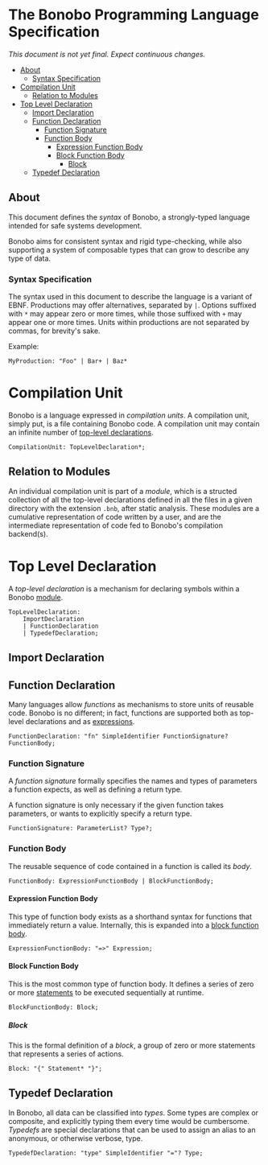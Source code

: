  # The Bonobo Programming Language Specification
 *This document is not yet final. Expect continuous changes.*

* [About](#about)
    * [Syntax Specification](#syntax-specification)
* [Compilation Unit](#compilation-unit)
    * [Relation to Modules](#relation-to-modules)
* [Top Level Declaration](#top-level-declaration)
    * [Import Declaration](#import-declaration)
    * [Function Declaration](#function-declaration)
        * [Function Signature](#function-signature)
        * [Function Body](#function-body)
            * [Expression Function Body](#expression-function-body)
            * [Block Function Body](#block-function-body)
                * [Block](#block)
    * [Typedef Declaration](#typedef-declaration)

 ## About
This document defines the *syntax* of Bonobo, a strongly-typed
language intended for safe systems development.

Bonobo aims for consistent syntax and rigid type-checking,
while also supporting a system of composable types that
can grow to describe any type of data.

### Syntax Specification
The syntax used in this document to describe the language
is a variant of EBNF. Productions may offer alternatives, separated by `|`. Options suffixed with `*` may appear zero or
more times, while those suffixed with `+` may appear one or
more times. Units within productions are not separated by commas,
for brevity's sake.

Example:

```ebnf
MyProduction: "Foo" | Bar+ | Baz*
```

# Compilation Unit
Bonobo is a language expressed in *compilation units*. A
compilation unit, simply put, is a file containing Bonobo code.
A compilation unit may contain an infinite number of
[top-level declarations](#top-level-declaration).

```ebnf
CompilationUnit: TopLevelDeclaration*;
```

## Relation to Modules
An individual compilation unit is part of a *module*, which is a
structed collection of all the top-level declarations defined in all the
files in a given directory with the extension `.bnb`, after static analysis.
These modules are a cumulative representation of code written by a user,
and are the intermediate representation of code fed to Bonobo's compilation
backend(s).

# Top Level Declaration
A *top-level declaration* is a mechanism for declaring symbols within a Bonobo
[module](#relation-to-modules).

```ebnf
TopLevelDeclaration:
    ImportDeclaration
    | FunctionDeclaration
    | TypedefDeclaration;
```

## Import Declaration

## Function Declaration
Many languages allow *functions* as mechanisms to store units of
reusable code. Bonobo is no different; in fact, functions are
supported both as top-level declarations and as
[expressions](#expression).

```ebnf
FunctionDeclaration: "fn" SimpleIdentifier FunctionSignature? FunctionBody;
```

### Function Signature
A *function signature* formally specifies the names and types
of parameters a function expects, as well as defining a return
type.

A function signature is only necessary if the given function
takes parameters, or wants to explicitly specify a return type.

```ebnf
FunctionSignature: ParameterList? Type?;
```

### Function Body
The reusable sequence of code contained in a function is called
its *body*.

```ebnf
FunctionBody: ExpressionFunctionBody | BlockFunctionBody;
```

#### Expression Function Body
This type of function body exists as a shorthand syntax for
functions that immediately return a value. Internally, this
is expanded into a [block function body](#block-function-body).

```ebnf
ExpressionFunctionBody: "=>" Expression;
```

#### Block Function Body
This is the most common type of function body. It defines a series
of zero or more [statements](#statement) to be executed
sequentially at runtime.

```ebnf
BlockFunctionBody: Block;
```

##### Block
This is the formal definition of a *block*, a group of
zero or more statements that represents a series of actions.

```ebnf
Block: "{" Statement* "}";
```

## Typedef Declaration
In Bonobo, all data can be classified into *types*.
Some types are complex or composite, and explicitly typing
them every time would be cumbersome. *Typedefs* are
special declarations that can be used to assign an alias
to an anonymous, or otherwise verbose, type.

```ebnf
TypedefDeclaration: "type" SimpleIdentifier "="? Type;
```
